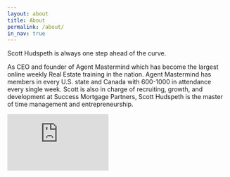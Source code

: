 ```yaml
---
layout: about
title: About
permalink: /about/
in_nav: true
---
```




Scott Hudspeth is always one step ahead of the curve.

As CEO and founder of Agent Mastermind which has become the largest online weekly Real Estate training in the nation. Agent Mastermind has members in every U.S. state and Canada with 600-1000 in attendance every single week. Scott is also in charge of recruiting, growth, and development at Success Mortgage Partners, Scott Hudspeth is the master of time management and entrepreneurship.

<div style="max-width: 800px; margin: 0 auto;">
<iframe width="230" height="129" src="https://www.youtube.com/embed/jl0RswE68WY" frameborder="0" allowfullscreen></iframe>
</div>
